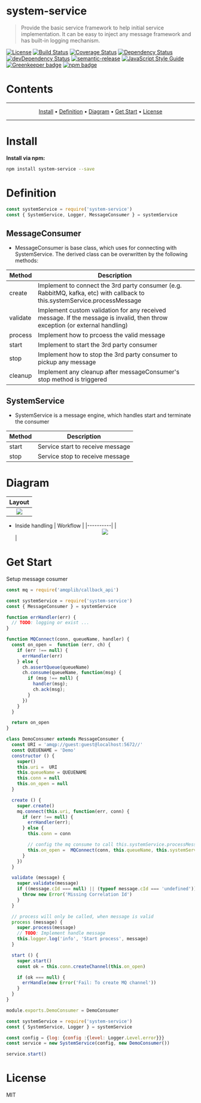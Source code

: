 # system-service
> Provide the basic service framework to help initial service implementation.  It can be easy to inject any message framework and has built-in logging mechanism.

[![License](https://img.shields.io/badge/license-MIT-green.svg)](https://github.com/leocwlam/system-service/blob/master/LICENSE)
[![Build Status](https://travis-ci.org/leocwlam/system-service.svg?branch=master)](https://travis-ci.org/leocwlam/system-service)
[![Coverage Status](https://coveralls.io/repos/github/leocwlam/system-service/badge.svg?branch=master)](https://coveralls.io/github/leocwlam/system-service?branch=master)
[![Dependency Status](https://david-dm.org/leocwlam/system-service.svg)](https://david-dm.org/leocwlam/system-service)
[![devDependency Status](https://david-dm.org/leocwlam/system-service/dev-status.svg)](https://david-dm.org/leocwlam/system-service?type=dev)
[![semantic-release](https://img.shields.io/badge/%20%20%F0%9F%93%A6%F0%9F%9A%80-semantic--release-e10079.svg)](https://github.com/semantic-release/semantic-release)
[![JavaScript Style Guide](https://img.shields.io/badge/code_style-standard-brightgreen.svg)](https://standardjs.com)
[![Greenkeeper badge](https://badges.greenkeeper.io/leocwlam/system-service.svg)](https://greenkeeper.io/)
[![npm badge](https://img.shields.io/npm/v/system-service/latest.svg)](https://www.npmjs.com/package/system-service)

# Contents
-------

<p align="center">
    <a href="#install">Install</a> &bull;
    <a href="#definition">Definition</a> &bull;
    <a href="#diagram">Diagram</a> &bull;
    <a href="#get-start">Get Start</a> &bull;
    <a href="#license">License</a>
</p>

-------

# <a name="install"></a>Install
**Install via npm:**
``` bash
npm install system-service --save
```


# <a name="definition"></a>Definition
``` js
const systemService = require('system-service')
const { SystemService, Logger, MessageConsumer } = systemService
```

## MessageConsumer
- MessageConsumer is base class, which uses for connecting with SystemService.  The derived class can be overwritten by the following methods:

| Method   | Description                                                                                                                  |
|----------|------------------------------------------------------------------------------------------------------------------------------|
| create   | Implement to connect the 3rd party consumer (e.g. RabbitMQ, kafka, etc) with callback to this.systemService.processMessage   |
| validate | Implement custom validation for any received message. If the message is invalid, then throw exception (or external handling) |
| process  | Implement how to prcoess the valid message                                                                                   |
| start    | Implement to start the 3rd party consumer                                                                                    |
| stop     | Implement how to stop the 3rd party consumer to pickup any message                                                           |
| cleanup  | Implement any cleanup after messageConsumer's stop method is triggered                                                       |

## SystemService
- SystemService is a message engine, which handles start and terminate the consumer

| Method | Description                      |
|--------|----------------------------------|
| start  | Service start to receive message |
| stop   | Service stop to receive message  |

# <a name="diagram"></a>Diagram

| Layout |
|--------|
|<div align="center"><img src="./docs/system-service.png" /></div>|

- Inside handling
| Workflow |
|----------|
|<div align="center"><img src="./docs/workflow.png" /></div>|

# <a name="get-start"></a>Get Start
Setup message cosumer
``` js
const mq = require('amqplib/callback_api')

const systemService = require('system-service')
const { MessageConsumer } = systemService

function errHandler(err) {
  // TODO: logging or exist ...
}

function MQConnect(conn, queueName, handler) {
  const on_open =  function (err, ch) {
    if (err !== null) {
      errHandler(err)
    } else {
      ch.assertQueue(queueName)
      ch.consume(queueName, function(msg) {
        if (msg !== null) {
          handler(msg);
          ch.ack(msg);
        }
      })
    }
  }

  return on_open
}

class DemoConsumer extends MessageConsumer {
  const URI = 'amqp://guest:guest@localhost:5672//'
  const QUEUENAME = 'Demo'
  constructor () {
    super()
    this.uri =  URI
    this.queueName = QUEUENAME
    this.conn = null
    this.on_open = null
  }

  create () {
    super.create()
    mq.connect(this.uri, function(err, conn) {
      if (err !== null) {
        errHandler(err);
      } else {
        this.conn = conn

        // config the mq consume to call this.systemService.processMessage
        this.on_open =  MQConnect(conn, this.queueName, this.systemService.processMessage);
      }
    })
  }

  validate (message) {
    super.validate(message)
    if ((message.cId === null) || (typeof message.cId === 'undefined')) {
      throw new Error('Missing Correlation Id')
    }
  }

  // process will only be called, when message is valid
  process (message) {
    super.process(message)
    // TODO: Implement handle message
    this.logger.log('info', 'Start process', message)
  }

  start () {
    super.start()
    const ok = this.conn.createChannel(this.on_open)

    if (ok === null) {
      errHandle(new Error('Fail: To create MQ channel'))
    }
  }
}

module.exports.DemoConsumer = DemoConsumer
```

``` js
const systemService = require('system-service')
const { SystemService, Logger } = systemService

const config = {log: {config :{level: Logger.Level.error}}}
const service = new SystemService(config, new DemoConsumer())

service.start()
```

# <a name="license"></a>License
MIT
